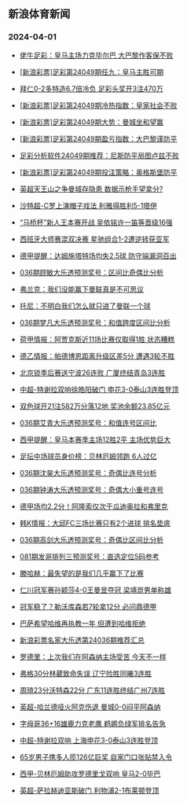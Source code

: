 ## 新浪体育新闻 
### 2024-04-01

+ [佬牛足彩：皇马主场力克毕尔巴 大巴黎作客保不败](https://sports.sina.com.cn/l/2024-03-31/doc-inaqerav9268194.shtml)

+ [[新浪彩票]足彩第24049期任九：皇马主胜可期](https://sports.sina.com.cn/l/2024-03-31/doc-inaqekuz8573953.shtml)

+ [拜仁0-2多特造6.7倍冷负 足彩头奖开3注470万](https://sports.sina.com.cn/l/2024-03-31/doc-inaqekuw2595390.shtml)

+ [[新浪彩票]足彩第24049期冷热指数：皇家社会不败](https://sports.sina.com.cn/l/2024-03-31/doc-inaqekuz8574458.shtml)

+ [[新浪彩票]足彩第24049期大势：曼城坐和望赢](https://sports.sina.com.cn/l/2024-03-31/doc-inaqekuu0461867.shtml)

+ [[新浪彩票]足彩第24049期盈亏指数：大巴黎谨防平](https://sports.sina.com.cn/l/2024-03-31/doc-inaqekuz8574202.shtml)

+ [足彩分析软件24049期推荐：尼斯防平局图卢兹不败](https://sports.sina.com.cn/l/2024-03-31/doc-inaqekuz8574863.shtml)

+ [[新浪彩票]足彩第24049期投注策略：奥格斯堡防平](https://sports.sina.com.cn/l/2024-03-31/doc-inaqekuw2596326.shtml)

+ [英超天王山之争曼城存隐患 数据示枪手望拿分?](https://sports.sina.com.cn/l/2024-03-31/doc-inapypnq2421721.shtml)

+ [沙特超-C罗上演帽子戏法 利雅得胜利5-1塔伊](https://sports.sina.com.cn/global/others/2024-03-31/doc-inaqekuw2595998.shtml)

+ [“马桥杯”新人王本赛开战 吴依铭许一笛等晋级16强](https://sports.sina.com.cn/go/2024-03-31/doc-inaqffyp8928340.shtml)

+ [西班牙大师赛混双决赛 星驰组合1-2遭逆转获亚军](https://sports.sina.com.cn/others/badmin/2024-03-31/doc-inaqffyr8132040.shtml)

+ [德甲提醒：达姆施塔特场均失2.5球 防守端漏洞百出](https://sports.sina.com.cn/l/2024-03-31/doc-inaqerau2487629.shtml)

+ [036期顾敏大乐透预测奖号：区间比奇偶比分析](https://sports.sina.com.cn/l/2024-03-31/doc-inaqffyp8918982.shtml)

+ [弗兰克：我们没能赢下曼联真是不可思议](https://sports.sina.com.cn/g/2024-03-31/doc-inaqevkt9159756.shtml)

+ [托尼：不明白我们怎么就只进了曼联一个球](https://sports.sina.com.cn/g/2024-03-31/doc-inaqevkw7359542.shtml)

+ [036期梦凡大乐透预测奖号：和值跨度区间比分析](https://sports.sina.com.cn/l/2024-03-31/doc-inaqezsr9048516.shtml)

+ [荷甲情报：阿贾克斯近11场比赛仅取得1胜 状态糟糕](https://sports.sina.com.cn/l/2024-03-31/doc-inaqevkt9152178.shtml)

+ [德乙情报：帕德博恩距离升级区差5分 遭遇3轮不胜](https://sports.sina.com.cn/l/2024-03-31/doc-inaqevks2376002.shtml)

+ [北京锁季后赛送宁波26连败 广厦终结青岛3连胜](https://sports.sina.com.cn/basketball/cba/2024-03-31/doc-inaqfsqn6905865.shtml)

+ [中超-特谢拉双响徐皓阳破门 申花3-0泰山3连胜登顶](https://sports.sina.com.cn/china/j/2024-03-31/doc-inaqfsqn6903753.shtml)

+ [双色球开21注582万分落12地 奖池余额23.85亿元](https://sports.sina.com.cn/l/2024-03-31/doc-inaqfsqm7915050.shtml)

+ [036期艾青大乐透预测奖号：和值连号区间比](https://sports.sina.com.cn/l/2024-03-31/doc-inaqezst8253559.shtml)

+ [西甲提醒：皇马本赛季主场12胜2平 主场优势巨大](https://sports.sina.com.cn/l/2024-03-31/doc-inaqerav9265253.shtml)

+ [足坛中场球员身价榜：贝林厄姆领跑 6人过亿](https://sports.sina.com.cn/g/laliga/2024-03-31/doc-inaqctxf9717839.shtml)

+ [036期沈昊大乐透预测奖号：奇偶比连号分析](https://sports.sina.com.cn/l/2024-03-31/doc-inaqezsr9049333.shtml)

+ [036期钟涛大乐透预测奖号：奇偶大小重号连号](https://sports.sina.com.cn/l/2024-03-31/doc-inaqezsq2272785.shtml)

+ [德甲场均2.2分！阿隆索仅次于瓜迪奥拉和弗里克](https://sports.sina.com.cn/global/germany/2024-03-31/doc-inaqctxf9724552.shtml)

+ [韩K情报：大邱FC三场比赛只有2个进球 排名垫底](https://sports.sina.com.cn/l/2024-03-31/doc-inaqevkw7351702.shtml)

+ [036期高剑大乐透预测奖号：奇偶比区间比分析](https://sports.sina.com.cn/l/2024-03-31/doc-inaqezsq2272928.shtml)

+ [081期发哥排列三预测奖号：直选定位5码参考](https://sports.sina.com.cn/l/2024-03-31/doc-inaqezst8250751.shtml)

+ [滕哈赫：最失望的是我们几乎赢下了比赛](https://sports.sina.com.cn/g/2024-03-31/doc-inaqevkw7360722.shtml)

+ [仁川冠军赛孙颖莎4-0王曼昱夺冠 梁靖崑男单称雄](https://sports.sina.com.cn/others/pingpang/2024-03-31/doc-inaqffyp8931773.shtml)

+ [冠军稳了？勒沃库森若7轮拿12分 必问鼎德甲](https://sports.sina.com.cn/global/germany/2024-03-31/doc-inaqctxa0819020.shtml)

+ [巴萨希望哈维再执教一年 但遭到哈维拒绝](https://sports.sina.com.cn/g/laliga/2024-03-31/doc-inaqcpri9841981.shtml)

+ [新浪彩票名家大乐透第24036期推荐汇总](https://sports.sina.com.cn/l/2024-03-31/doc-inaqffyn2145254.shtml)

+ [罗德里：上次我们在阿森纳主场受苦 今天不一样](https://sports.sina.com.cn/g/2024-04-01/doc-inaqfwwk6797961.shtml)

+ [弗格30分林葳致命失误 辽宁险胜同曦3连胜](https://sports.sina.com.cn/basketball/cba/2024-03-31/doc-inaqfsqh1923815.shtml)

+ [周琦23分沃特森22分 广东11连胜终结广州7连胜](https://sports.sina.com.cn/basketball/cba/2024-03-31/doc-inaqfsqn6905141.shtml)

+ [英超-哈兰德哑火阿克伤退 曼城0-0闷平阿森纳](https://sports.sina.com.cn/g/pl/2024-04-01/doc-inaqhptx8243707.shtml)

+ [字母哥36+16雄鹿力克老鹰 鹈鹕负绿军排名告急](https://sports.sina.com.cn/basketball/nba/2024-03-31/doc-inaqerau2490586.shtml)

+ [中超-特谢拉双响 上海申花3-0泰山3连胜登顶](https://sports.sina.com.cn/china/j/2024-03-31/doc-inaqfsqn6903753.shtml)

+ [65岁男子携多人揽126亿巨奖 自家门口张贴禁入令](https://sports.sina.com.cn/l/2024-04-01/doc-inaqhpua6437661.shtml)

+ [西甲-贝林厄姆助攻罗德里戈双响 皇马2-0毕巴](https://sports.sina.com.cn/g/laliga/2024-04-01/doc-inaqhpua6435875.shtml)

+ [英超-萨拉赫迪亚斯破门 利物浦2-1布莱顿登顶](https://sports.sina.com.cn/g/pl/2024-04-01/doc-inaqhptw1471628.shtml)

